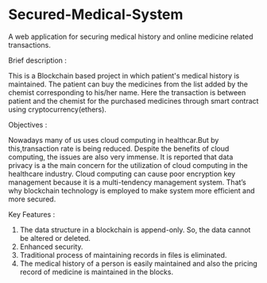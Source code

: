 # Secured-Medical-System
A web application for securing medical history and online medicine related transactions.

Brief description :

This is a Blockchain based project in which patient's medical history is maintained. The patient can buy the medicines from the list added by the chemist corresponding to his/her name. Here the transaction is between patient and the chemist for the purchased medicines through smart contract using cryptocurrency(ethers).

Objectives :

Nowadays many of us uses cloud computing in healthcar.But by this,transaction rate is being reduced. Despite the benefits of cloud computing, the issues are also very
immense. It is reported that data privacy is a the main concern for the utilization of cloud computing in the healthcare industry. Cloud computing can cause poor encryption key management because it is a multi-tendency management system. That’s why blockchain technology is employed to make system more efficient and more secured.

Key Features :

1) The data structure in a blockchain is append-only. So, the data cannot be altered or deleted.
2) Enhanced security.
3) Traditional process of maintaining records in files is eliminated.
4) The medical history of a person is easily maintained and also the pricing record of medicine is maintained in the blocks.




